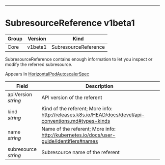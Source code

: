 

-----------
# SubresourceReference v1beta1



Group        | Version     | Kind
------------ | ---------- | -----------
Core | v1beta1 | SubresourceReference







SubresourceReference contains enough information to let you inspect or modify the referred subresource.

<aside class="notice">
Appears In <a href="#horizontalpodautoscalerspec-v1beta1">HorizontalPodAutoscalerSpec</a> </aside>

Field        | Description
------------ | -----------
apiVersion <br /> *string*  | API version of the referent
kind <br /> *string*  | Kind of the referent; More info: http://releases.k8s.io/HEAD/docs/devel/api-conventions.md#types-kinds
name <br /> *string*  | Name of the referent; More info: http://kubernetes.io/docs/user-guide/identifiers#names
subresource <br /> *string*  | Subresource name of the referent






